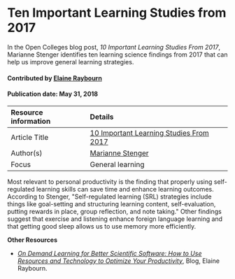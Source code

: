 # Ten Important Learning Studies from 2017

<!-- deck text start --> 
In the Open Colleges blog post, *10 Important Learning Studies From 2017*, Marianne Stenger identifies ten learning science findings from 2017 that can help us improve general learning strategies. 
<!-- deck text end --> 

#### Contributed by [Elaine Raybourn](https://github.com/elaineraybourn)
#### Publication date: May 31, 2018

Resource information | Details 
:--- | :--- 
Article Title | [10 Important Learning Studies From 2017](https://www.opencolleges.edu.au/informed/features/10-important-learning-studies-2017)
Author(s) | [Marianne Stenger](https://www.opencolleges.edu.au/informed/author/marianne/)
Focus | General learning

Most relevant to personal productivity is the finding that properly using self-regulated learning skills can save time and enhance learning outcomes. According to Stenger, "Self-regulated learning (SRL) strategies include things like goal-setting and structuring learning content, self-evaluation, putting rewards in place, group reflection, and note taking."  Other findings suggest that exercise and listening enhance foreign language learning and that getting good sleep allows us to use memory more efficiently. 

**Other Resources** <br>
* *[On Demand Learning for Better Scientific Software: How to Use Resources and Technology to Optimize Your Productivity](https://bssw.io/blog_posts/on-demand-learning-for-better-scientific-software-how-to-use-resources-technology-to-optimize-your-productivity)*, Blog, Elaine Raybourn.


<!---
Publish: yes
Categories: Skills
Topics: Personal productivity and sustainability, Online learning
Level: 2
Prerequisites: defaults
Aggregate: none
--->
